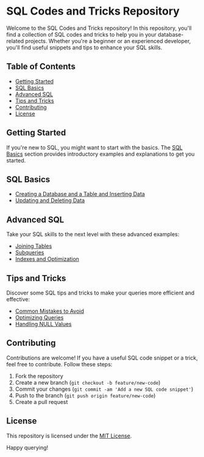 # SQL Codes and Tricks Repository

Welcome to the SQL Codes and Tricks repository! In this repository, you'll find a collection of SQL codes and tricks to help you in your database-related projects. Whether you're a beginner or an experienced developer, you'll find useful snippets and tips to enhance your SQL skills.

## Table of Contents

- [Getting Started](#getting-started)
- [SQL Basics](#sql-basics)
- [Advanced SQL](#advanced-sql)
- [Tips and Tricks](#tips-and-tricks)
- [Contributing](#contributing)
- [License](#license)

## Getting Started

If you're new to SQL, you might want to start with the basics. The [SQL Basics](#sql-basics) section provides introductory examples and explanations to get you started.

## SQL Basics

- [Creating a Database and a Table and Inserting Data](sql-basics/create-table.sql)
- [Updating and Deleting Data](sql-basics/update-delete-data.sql)

## Advanced SQL

Take your SQL skills to the next level with these advanced examples:

- [Joining Tables](advanced-sql/join-tables.sql)
- [Subqueries](advanced-sql/subqueries.sql)
- [Indexes and Optimization](advanced-sql/indexes-optimization.sql)

## Tips and Tricks

Discover some SQL tips and tricks to make your queries more efficient and effective:

- [Common Mistakes to Avoid](tips-and-tricks/common-mistakes.sql)
- [Optimizing Queries](tips-and-tricks/optimize-queries.sql)
- [Handling NULL Values](tips-and-tricks/handling-null-values.sql)

## Contributing

Contributions are welcome! If you have a useful SQL code snippet or a trick, feel free to contribute. Follow these steps:

1. Fork the repository
2. Create a new branch (`git checkout -b feature/new-code`)
3. Commit your changes (`git commit -am 'Add a new SQL code snippet'`)
4. Push to the branch (`git push origin feature/new-code`)
5. Create a pull request

## License

This repository is licensed under the [MIT License](LICENSE.md).

Happy querying!
